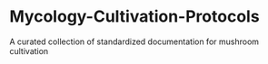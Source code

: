 # Mycology-Cultivation-Protocols
A curated collection of standardized documentation for mushroom cultivation
